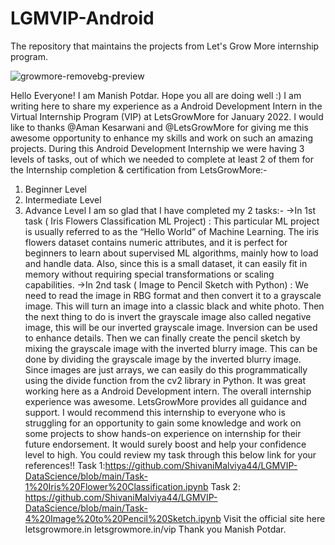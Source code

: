 # LGMVIP-Android
The repository that maintains the projects from Let's Grow More internship program.


![growmore-removebg-preview](https://user-images.githubusercontent.com/67071367/150525866-b6ace326-efea-4b92-902b-bc3ceeec1543.png)


Hello Everyone!
I am Manish Potdar.
Hope you all are doing well :)
I am writing here to share my experience as a Android Development Intern in the Virtual Internship Program (VIP) at LetsGrowMore for January 2022.
I would like to thanks @Aman Kesarwani and @LetsGrowMore for giving me this awesome opportunity to enhance my skills and work on such an amazing projects.
During this Android Development Internship we were having 3 levels of tasks, out of which we needed to complete at least 2 of them for the Internship completion & certification from LetsGrowMore:-
1. Beginner Level
2. Intermediate Level
3. Advance Level
I am so glad that I have completed my 2 tasks:-
->In 1st task ( Iris Flowers Classification ML Project) : This particular ML project is usually referred to as the “Hello World” of Machine Learning. The iris flowers dataset contains numeric attributes, and it is perfect for beginners to learn about supervised ML algorithms, mainly how to load and handle data. Also, since this is a small dataset, it can easily fit in memory without requiring special transformations or scaling capabilities.
->In 2nd task ( Image to Pencil Sketch with Python) : We need to read the image in RBG format and then convert it to a grayscale image. This will turn an image into a classic black and white photo. Then the next thing to do is invert the grayscale image also called negative image, this will be our inverted grayscale image. Inversion can be used to enhance details. Then we can finally create the pencil sketch by mixing the grayscale image with the inverted blurry image. This can be done by dividing the grayscale image by the inverted blurry image. Since images are just arrays, we can easily do this programmatically using the divide function from the cv2 library in Python.
It was great working here as a Android Development intern. The overall internship experience was awesome. LetsGrowMore provides all guidance and support.
I would recommend this internship to everyone who is struggling for an opportunity to gain some knowledge and work on some projects to show hands-on experience on internship for their future endorsement. It would surely boost and help your confidence level to high.
You could review my task through this below link for your references!!
Task 1:https://github.com/ShivaniMalviya44/LGMVIP-DataScience/blob/main/Task-1%20Iris%20Flower%20Classification.ipynb
Task 2: https://github.com/ShivaniMalviya44/LGMVIP-DataScience/blob/main/Task-4%20Image%20to%20Pencil%20Sketch.ipynb
Visit the official site here letsgrowmore.in letsgrowmore.in/vip
Thank you
Manish Potdar.
